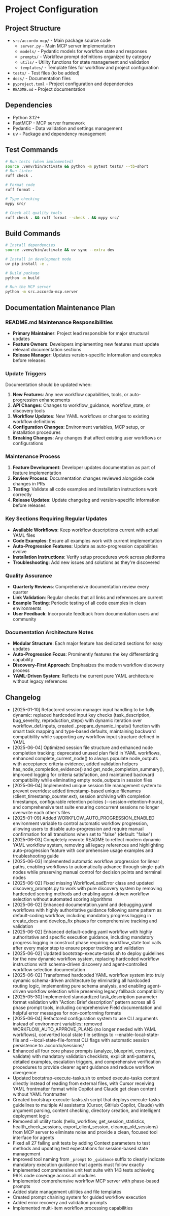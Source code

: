 # Project Configuration

## Project Structure
- `src/accordo-mcp/` - Main package source code
  - `server.py` - Main MCP server implementation
  - `models/` - Pydantic models for workflow state and responses
  - `prompts/` - Workflow prompt definitions organized by category
  - `utils/` - Utility functions for state management and validation
  - `templates/` - Template files for workflow and project configuration
- `tests/` - Test files (to be added)
- `docs/` - Documentation files
- `pyproject.toml` - Project configuration and dependencies
- `README.md` - Project documentation

## Dependencies
- Python 3.12+
- FastMCP - MCP server framework
- Pydantic - Data validation and settings management
- uv - Package and dependency management

## Test Commands
```bash
# Run tests (when implemented)
source .venv/bin/activate && python -m pytest tests/ --tb=short
# Run linter
ruff check .

# Format code
ruff format .

# Type checking
mypy src/

# Check all quality tools
ruff check . && ruff format --check . && mypy src/
```

## Build Commands
```bash
# Install dependencies
source .venv/bin/activate && uv sync --extra dev

# Install in development mode
uv pip install -e .

# Build package
python -m build

# Run the MCP server
python -m src.accordo-mcp.server
```

## Documentation Maintenance Plan

### README.md Maintenance Responsibilities
- **Primary Maintainer**: Project lead responsible for major structural updates
- **Feature Owners**: Developers implementing new features must update relevant documentation sections
- **Release Manager**: Updates version-specific information and examples before releases

### Update Triggers
Documentation should be updated when:
1. **New Features**: Any new workflow capabilities, tools, or auto-progression enhancements
2. **API Changes**: Changes to workflow_guidance, workflow_state, or discovery tools
3. **Workflow Updates**: New YAML workflows or changes to existing workflow definitions
4. **Configuration Changes**: Environment variables, MCP setup, or installation procedures
5. **Breaking Changes**: Any changes that affect existing user workflows or configurations

### Maintenance Process
1. **Feature Development**: Developer updates documentation as part of feature implementation
2. **Review Process**: Documentation changes reviewed alongside code changes in PRs
3. **Testing**: Validate all code examples and installation instructions work correctly
4. **Release Updates**: Update changelog and version-specific information before releases

### Key Sections Requiring Regular Updates
- **Available Workflows**: Keep workflow descriptions current with actual YAML files
- **Code Examples**: Ensure all examples work with current implementation
- **Auto-Progression Features**: Update as auto-progression capabilities evolve
- **Installation Instructions**: Verify setup procedures work across platforms
- **Troubleshooting**: Add new issues and solutions as they're discovered

### Quality Assurance
- **Quarterly Reviews**: Comprehensive documentation review every quarter
- **Link Validation**: Regular checks that all links and references are current
- **Example Testing**: Periodic testing of all code examples in clean environments
- **User Feedback**: Incorporate feedback from documentation users and community

### Documentation Architecture Notes
- **Modular Structure**: Each major feature has dedicated sections for easy updates
- **Auto-Progression Focus**: Prominently features the key differentiating capability
- **Discovery-First Approach**: Emphasizes the modern workflow discovery process
- **YAML-Driven System**: Reflects the current pure YAML architecture without legacy references

## Changelog
- [2025-01-10] Refactored session manager input handling to be fully dynamic: replaced hardcoded input key checks (task_description, bug_severity, reproduction_steps) with dynamic iteration over workflow_def.inputs, created _prepare_dynamic_inputs() function with smart task mapping and type-based defaults, maintaining backward compatibility while supporting any workflow input structure defined in YAML
- [2025-06-04] Optimized session file structure and enhanced node completion tracking: deprecated unused plan field in YAML workflows, enhanced complete_current_node() to always populate node_outputs with acceptance criteria evidence, added validation helpers has_node_completion_evidence() and get_node_completion_summary(), improved logging for criteria satisfaction, and maintained backward compatibility while eliminating empty node_outputs in session files
- [2025-06-04] Implemented unique session file management system to prevent overrides: added timestamp-based unique filenames (client_timestamp_counter.ext), session archiving with completion timestamps, configurable retention policies (--session-retention-hours), and comprehensive test suite ensuring concurrent sessions no longer overwrite each other's files
- [2025-01-09] Added WORKFLOW_AUTO_PROGRESSION_ENABLED environment variable to control automatic workflow progression, allowing users to disable auto-progression and require manual confirmation for all transitions when set to "false" (default: "false")
- [2025-06-03] Completely rewrote README to reflect modern dynamic YAML workflow system, removing all legacy references and highlighting auto-progression feature with comprehensive usage examples and troubleshooting guide
- [2025-06-03] Implemented automatic workflow progression for linear paths, enabling workflows to automatically advance through single-path nodes while preserving manual control for decision points and terminal nodes
- [2025-06-02] Fixed missing WorkflowLoadError class and updated discovery_prompts.py to work with pure discovery system by removing hardcoded scoring methods and enabling agent-driven workflow selection without automated scoring algorithms
- [2025-06-02] Enhanced documentation.yaml and debugging.yaml workflows with highly authoritative guidance following same pattern as default-coding workflow, including mandatory progress logging in create_docs and develop_fix phases for comprehensive tracking and validation
- [2025-06-02] Enhanced default-coding.yaml workflow with highly authoritative and specific execution guidance, including mandatory progress logging in construct phase requiring workflow_state tool calls after every major step to ensure proper tracking and validation
- [2025-06-02] Updated bootstrap-execute-tasks.sh to deploy guidelines for the new dynamic workflow system, replacing hardcoded workflow instructions with schema-driven discovery and agent-controlled workflow selection documentation
- [2025-06-02] Transformed hardcoded YAML workflow system into truly dynamic schema-driven architecture by eliminating all hardcoded routing logic, implementing pure schema analysis, and enabling agent-driven workflow selection while preserving legacy fallback compatibility
- [2025-05-30] Implemented standardized task_description parameter format validation with "Action: Brief description" pattern across all 6 phase prompt tools, including comprehensive Field documentation and helpful error messages for non-conforming formats
- [2025-06-04] Refactored configuration system to use CLI arguments instead of environment variables: removed WORKFLOW_AUTO_APPROVE_PLANS (no longer needed with YAML workflows), converted local state file settings to --enable-local-state-file and --local-state-file-format CLI flags with automatic session persistence to .accordo/sessions/
- Enhanced all four core phase prompts (analyze, blueprint, construct, validate) with mandatory validation checklists, explicit anti-patterns, detailed examples, escalation triggers, and comprehensive verification procedures to provide clearer agent guidance and reduce workflow divergence
- Updated bootstrap-execute-tasks.sh to embed execute-tasks content directly instead of reading from external files, with Cursor receiving YAML frontmatter format while Copilot and Claude get clean content without YAML frontmatter
- Created bootstrap-execute-tasks.sh script that deploys execute-tasks guidelines to multiple AI assistants (Cursor, GitHub Copilot, Claude) with argument parsing, content checking, directory creation, and intelligent deployment logic
- Removed all utility tools (hello_workflow, get_session_statistics, health_check_sessions, export_client_session, cleanup_old_sessions) from MCP server to eliminate noise and provide a clean, focused tool interface for agents
- Fixed all 27 failing unit tests by adding Context parameters to test methods and updating test expectations for session-based state management
- Improved tool naming from `_prompt` to `_guidance` suffix to clearly indicate mandatory execution guidance that agents must follow exactly
- Implemented comprehensive unit test suite with 143 tests achieving 99% code coverage across all modules
- Implemented comprehensive workflow MCP server with phase-based prompts
- Added state management utilities and file templates
- Created prompt chaining system for guided workflow execution
- Added error recovery and validation prompts
- Implemented multi-item workflow processing capabilities 